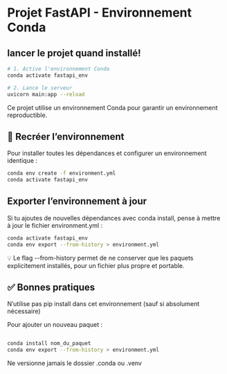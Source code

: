 # Projet FastAPI - Environnement Conda

## lancer le projet quand installé!
````bash
# 1. Active l'environnement Conda
conda activate fastapi_env

# 2. Lance le serveur
uvicorn main:app --reload

````
Ce projet utilise un environnement Conda pour garantir un environnement reproductible.

## 🔁 Recréer l’environnement

Pour installer toutes les dépendances et configurer un environnement identique :

```bash
conda env create -f environment.yml
conda activate fastapi_env
```

## Exporter l’environnement à jour
Si tu ajoutes de nouvelles dépendances avec conda install, pense à mettre à jour le fichier environment.yml :

```bash
conda activate fastapi_env
conda env export --from-history > environment.yml
```

💡 Le flag --from-history permet de ne conserver que les paquets explicitement installés, pour un fichier plus propre et portable.

## ✅ Bonnes pratiques
N’utilise pas pip install dans cet environnement (sauf si absolument nécessaire)

Pour ajouter un nouveau paquet :

```bash

conda install nom_du_paquet
conda env export --from-history > environment.yml
```
Ne versionne jamais le dossier .conda ou .venv